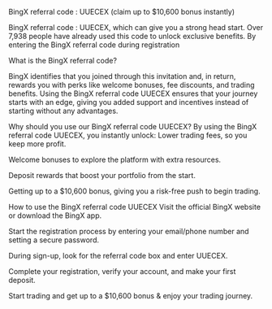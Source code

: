 BingX referral code : UUECEX (claim up to $10,600 bonus instantly)

BingX referral code : UUECEX, which can give you a strong head start. Over 7,938 people have already used this code to unlock exclusive benefits. By entering the BingX referral code during registration

What is the BingX referral code?

BingX identifies that you joined through this invitation and, in return, rewards you with perks like welcome bonuses, fee discounts, and trading benefits. Using the BingX referral code UUECEX ensures that your journey starts with an edge, giving you added support and incentives instead of starting without any advantages.

Why should you use our BingX referral code UUECEX?
By using the BingX referral code UUECEX, you instantly unlock:
Lower trading fees, so you keep more profit.


Welcome bonuses to explore the platform with extra resources.


Deposit rewards that boost your portfolio from the start.


Getting up to a $10,600 bonus, giving you a risk-free push to begin trading.


How to use the BingX referral code UUECEX
Visit the official BingX website or download the BingX app.


Start the registration process by entering your email/phone number and setting a secure password.


During sign-up, look for the referral code box and enter UUECEX.


Complete your registration, verify your account, and make your first deposit.


Start trading and get up to a $10,600 bonus & enjoy your trading journey.




